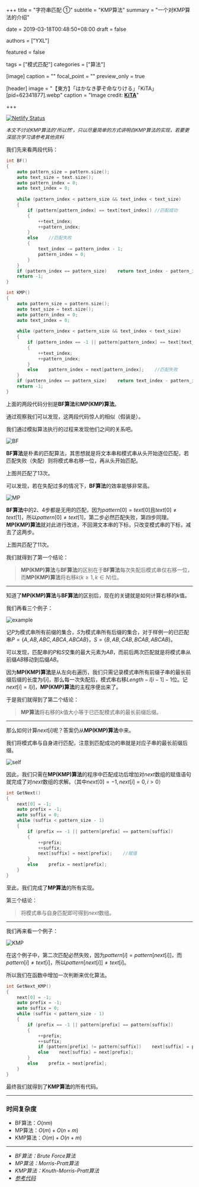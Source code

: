 +++
title = "字符串匹配 ①"
subtitle = "KMP算法"
summary = "一个对KMP算法的介绍"

date = 2019-03-18T00:48:50+08:00
draft = false

authors = ["YXL"]

featured = false

tags = ["模式匹配"]
categories = ["算法"]

[image]
  caption = ""
  focal_point = ""
  preview_only = true

[header]
  image = "【東方】「はかなき夢ぞ命なりける」「KiTA」[pid=62341877].webp"
  caption = "Image credit: [**KiTA**](https://www.pixiv.net/member_illust.php?mode=medium&illust_id=62341877)"

+++

[![Netlify Status](https://api.netlify.com/api/v1/badges/1008d0ba-6d9b-4a11-9b41-2326f3c096f2/deploy-status)](https://app.netlify.com/sites/yxl/deploys)

<link rel="stylesheet" href="../../../css/kosugi-maru.css">
<link rel="stylesheet" href="../../../css/APlayer.min.css">
<script src="../../../js/APlayer.min.js"></script>
<script src="../../../js/Meting.js"></script>

<meting-js
	server = "netease"
	type = "song"
	id = "1327337964"
	fixed= false
	mini= false
	autoplay = true
	preload = 'auto'
	volume = 0.8>
</meting-js>

<font size=2>*本文不讨论KMP算法的‘所以然’，只以尽量简单的方式讲明白KMP算法的实现，若要更深层次学习请参考其他资料*</font>

我们先来看两段代码：

``` c++
int BF()
{
    auto pattern_size = pattern.size();
    auto text_size = text.size();
    auto pattern_index = 0;
    auto text_index = 0;
    
    while (pattern_index < pattern_size && text_index < text_size)
    {
        if (pattern[pattern_index] == text[text_index])	//匹配成功
        {
            ++text_index;
            ++pattern_index;
        }
        else	//匹配失败
        {
            text_index -= pattern_index - 1;
            pattern_index = 0;
        }
    }
    if (pattern_index == pattern_size)    return text_index - pattern_index;
    return -1;
}
```

``` c++
int KMP()
{
    auto pattern_size = pattern.size();
    auto text_size = text.size();
    auto pattern_index = 0;
    auto text_index = 0;
    
    while (pattern_index < pattern_size && text_index < text_size)
    {
        if (pattern_index == -1 || pattern[pattern_index] == text[text_index])	//匹配成功
        {
            ++text_index;
            ++pattern_index;
        }
        else    pattern_index = next[pattern_index];	//匹配失败
    }
    if (pattern_index == pattern_size)    return text_index - pattern_index;
    return -1;
}
```

上面的两段代码分别是**BF算法**和**MP(KMP)算法**。

通过观察我们可以发现，这两段代码惊人的相似（假装是）。

我们通过模拟算法执行的过程来发现他们之间的关系吧。

![BF](BF.svg)

**BF算法**是朴素的匹配算法，其思想就是将文本串和模式串从头开始逐位匹配，若匹配失败（失配）则将模式串右移一位，再从头开始匹配。

上图共匹配了$13$次。

可以发现，若在失配过多的情况下，**BF算法**的效率能够非常高。

![MP](MP.svg)

**BF算法**中的$2$、$4$步都是无用的匹配，因为$pattern[0] = text[0]$且$text[0] \not= text[1]$，所以$pattern[0] \not= text[1]$，第二步必然匹配失败，第四步同理。**MP(KMP)算法**就对此进行改进，不回溯文本串的下标，只改变模式串的下标，减去了这两步。

上图共匹配了$11​$次。

我们就得到了第一个结论：

> **MP(KMP)算法**与**BF算法**的区别在于**BF算法**每次失配后模式串仅右移一位，而**MP(KMP)算法**将右移$k(k \geq 1, k \in N)$位。

***

知道了**MP(KMP)算法**与**BF算法**的区别后，现在的关键就是如何计算右移的$k$值。

我们再看三个例子：

![example](example.svg)

记$P$为模式串所有前缀的集合，$S$为模式串所有后缀的集合，对于样例一的已匹配串$P = \lbrace A, AB, ABC, ABCA, ABCAB \rbrace$，$S = \lbrace B, AB, CAB, BCAB, ABCAB \rbrace$。

可以发现，匹配串的$P$和$S$交集的最大元素为$AB​$，而前后两次匹配就是将模式串从前缀$AB​$移动到后缀$AB​$。

因为**MP(KMP)算法**是从左向右遍历，我们只需记录模式串所有前缀子串的最长前缀后缀的长度为$l[i]$，那么每一次失配后，模式串右移$Length-l[i-1]-1$位。记$next[i]=l[i]$，**MP(KMP)算法**的主程序便出来了。

于是我们就得到了第二个结论：

> **MP算法**将右移的$k$值大小等于已匹配模式串的最长前缀后缀。

***

那么如何计算$next[i]$呢？答案仍从**MP(KMP)算法**中来。

我们将模式串与自身进行匹配，注意到匹配成功的串就是对应子串的最长前缀后缀。

![self](self.svg)

因此，我们只需在**MP(KMP)算法**的程序中匹配成功后增加对$next$数组的赋值语句就完成了对$next$数组的求解。（其中$next[0]=-1, next[i]=0, i > 0$）

``` c++
int GetNext()
{
    next[0] = -1;
    auto prefix = -1;
    auto suffix = 0;
    while (suffix < pattern_size - 1)
    {
        if (prefix == -1 || pattern[prefix] == pattern[suffix])
        {
            ++prefix;
            ++suffix;
            next[suffix] = next[prefix];	//赋值
        }
        else    prefix = next[prefix];
	}
}
```

至此，我们完成了**MP算法**的所有实现。

第三个结论：

> 将模式串与自身匹配即可得到$next$数组。

***

我们再来看一个例子：

![KMP](KMP.svg)

在这个例子中，第二次匹配必然失败，因为$pattern[i] = pattern[next[i]]​$，而$pattern[i] \not = text[i]​$，所以$pattern[next[i]] \not = text[i]​$。

所以我们在函数中增加一次判断来优化算法。

``` c++
int GetNext_KMP()
{
    next[0] = -1;
    auto prefix = -1;
    auto suffix = 0;
    while (suffix < pattern_size - 1)
    {
        if (prefix == -1 || pattern[prefix] == pattern[suffix])
        {
            ++prefix;
            ++suffix;
            if (pattern[prefix] != pattern[suffix])    next[suffix] = prefix;
            else    next[suffix] = next[prefix];
        }
        else    prefix = next[prefix];
	}
}
```

最终我们就得到了**KMP算法**的所有代码。

***

### 时间复杂度

- BF算法：$O(nm)$
- MP算法：$O(m)+O(n+m)$
- KMP算法：$O(m)+O(n+m)$

***

- *BF算法：Brute Force算法*
- *MP算法：Morris-Pratt算法*
- *KMP算法：Knuth-Morris-Pratt算法*
- *[参考代码](https://github.com/YXL76/Data-Structures-and-Algorithms/blob/master/Data%20Structures%20and%20Algorithms/include/algorithm/yxlStringAlgorithm.h)*